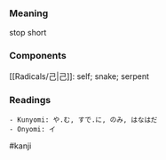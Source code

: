 ### Meaning

stop short

### Components

[[Radicals/己|己]]: self; snake; serpent

### Readings

```
- Kunyomi: や.む, すで.に, のみ, はなはだ
- Onyomi: イ
```

#kanji